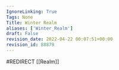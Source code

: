 ```yaml
---
IgnoreLinking: True
Tags: None
Title: Winter Realm
aliases: ['Winter_Realm']
draft: False
revision_date: 2022-04-22 00:07:51+00:00
revision_id: 88879
---
```


#REDIRECT [[Realm]]